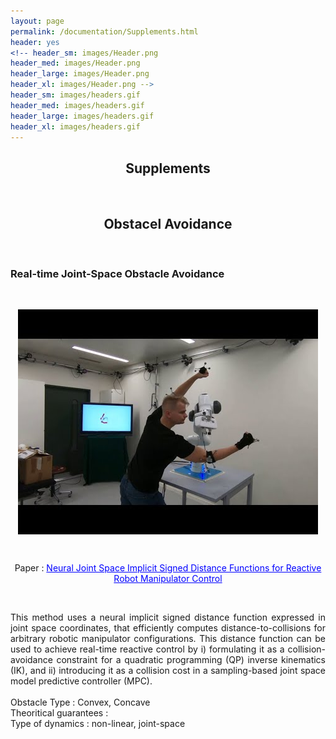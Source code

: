 ```yaml
---
layout: page
permalink: /documentation/Supplements.html
header: yes
<!-- header_sm: images/Header.png
header_med: images/Header.png
header_large: images/Header.png
header_xl: images/Header.png -->
header_sm: images/headers.gif
header_med: images/headers.gif
header_large: images/headers.gif
header_xl: images/headers.gif
--- 
```


<section class="small-12 large-8 columns page-content">

<h1 align="center"><strong>Supplements</strong></h1>

<br>
<h2 align="center"><strong>Obstacel Avoidance</strong></h2>
<br>

<h3 align="left"><strong>Real-time Joint-Space  Obstacle Avoidance</strong></h3>
<br>

<p align="center">  <img src="../images/koptev_avoidance.jpeg" alt="Koptev avoidance" style="vertical-align: middle;"/> </p>
<br>
    
<p align="center">  Paper : <a href="https://ieeexplore.ieee.org/abstract/document/9976191" style="color: blue;">Neural Joint Space Implicit Signed Distance Functions for Reactive Robot Manipulator Control</a> </p>
<br>
<p align="justify"> This method uses a neural implicit signed distance function expressed in joint space coordinates, that efficiently computes distance-to-collisions for arbitrary robotic manipulator configurations. This distance function can be used to achieve real-time reactive control by i) formulating it as a collision-avoidance constraint for a quadratic programming (QP) inverse kinematics (IK), and ii) introducing it as a collision cost in a sampling-based joint space model predictive controller (MPC). <br>
<br>
Obstacle Type : Convex, Concave <br>
Theoritical guarantees : <br>
Type of dynamics : non-linear, joint-space <br>

</p>